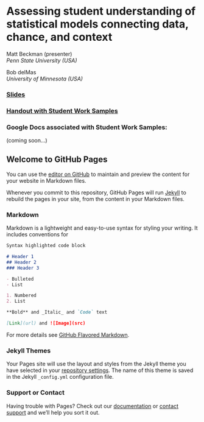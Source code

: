 # Assessing student understanding of statistical models connecting data, chance, and context

Matt Beckman (presenter)  
*Penn State University (USA)*
 
Bob delMas  
*University of Minnesota (USA)*
  
### [Slides](BeckmanSlidesSRTL10.html)

### [Handout with Student Work Samples](Handout.pdf)

### Google Docs associated with Student Work Samples:

(coming soon...)


## Welcome to GitHub Pages

You can use the [editor on GitHub](https://github.com/mdbeckman/SRTL-10/edit/master/README.md) to maintain and preview the content for your website in Markdown files.

Whenever you commit to this repository, GitHub Pages will run [Jekyll](https://jekyllrb.com/) to rebuild the pages in your site, from the content in your Markdown files.

### Markdown

Markdown is a lightweight and easy-to-use syntax for styling your writing. It includes conventions for

```markdown
Syntax highlighted code block

# Header 1
## Header 2
### Header 3

- Bulleted
- List

1. Numbered
2. List

**Bold** and _Italic_ and `Code` text

[Link](url) and ![Image](src)
```

For more details see [GitHub Flavored Markdown](https://guides.github.com/features/mastering-markdown/).

### Jekyll Themes

Your Pages site will use the layout and styles from the Jekyll theme you have selected in your [repository settings](https://github.com/mdbeckman/SRTL-10/settings). The name of this theme is saved in the Jekyll `_config.yml` configuration file.

### Support or Contact

Having trouble with Pages? Check out our [documentation](https://help.github.com/categories/github-pages-basics/) or [contact support](https://github.com/contact) and we’ll help you sort it out.
